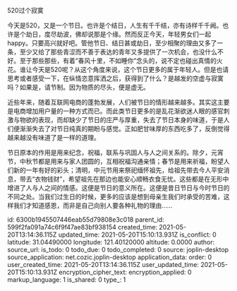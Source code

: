 520过个寂寞

今天是520，又是一个节日。也许是个结日，人生有千千结，亦有诗样千千阙。也许是个劫日，度尽劫波，佛却说那是个缘。然而反正今天，年轻男女们一起happy。只要高兴就好吧。管他节日、结日甚或劫日，至少相聚的理由又多了一条，至少又给了那些青涩而不善于表达的青年又多提供了一次机会，也没什么不好。至于那些那些，有着“春风十里，不如睡你”念头的，说不定也碰出真情的火花。谁让今天是520呢？从这个角度来说，这个节日更多的属于年轻人。但是也请思考或者感受一下，在纵情恣意挥洒之后，获得到了什么？是越发的空虚与寂寞吗？如果是，请节制。因为物质的尽头，便是虚无。

近些年来，随着互联网电商的蓬勃发展，人们被节日的情形越来越多。其实这主要是电商增加用户量的一种方式而已。而此类节日更多的是乱花渐欲迷人眼的感官刺激与物欲的表现，而却缺少了节日的庄严与厚重，失去了节日本身的味道，于是人们便渐渐失去了对节日纯真的期盼与感觉。正如肥甘味厚的东西吃多了，反倒觉得越来越没有味道了是一样的道理。

节日原本的作用是用来纪念，祝福，联系与巩固人与人之间关系的。除夕，元宵节，中秋节都是用来与家人团圆的，互相祝福沟通亲情；春节是用来祈福，盼望人们新的一年有好的彩头；清明，中元节用来祭祀缅怀祖先，给祖先带去今人平安消息，带去“衣物钱财”，希望祖先在那边也能安心顺畅衣食无忧。这些都是在无形中增进了人与人之间的情感。这便是节日的意义所在。这便是昔日节日与今时节日的不同之处。当我们过生日的时候，更多的应该是想到母亲生我们时承受的苦难，这样我们才知道感恩，而非是自己向别人要各种礼物的理由……











id: 6300b1945507446eab55d79808e3c018
parent_id: 599f2fa091a74c6f9f47ae83bf938154
created_time: 2021-05-20T13:14:36.115Z
updated_time: 2021-05-20T15:10:13.931Z
is_conflict: 0
latitude: 31.04490000
longitude: 121.40120000
altitude: 0.0000
author: 
source_url: 
is_todo: 0
todo_due: 0
todo_completed: 0
source: joplin-desktop
source_application: net.cozic.joplin-desktop
application_data: 
order: 0
user_created_time: 2021-05-20T13:14:36.115Z
user_updated_time: 2021-05-20T15:10:13.931Z
encryption_cipher_text: 
encryption_applied: 0
markup_language: 1
is_shared: 0
type_: 1
